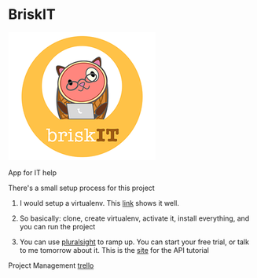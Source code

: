 # BriskIT
<img src="ITWebApp/assets/git_logo.png" style="width:300px;height:auto;">

App for IT help

There's a small setup process for this project
1) I would setup a virtualenv. This [link](http://stackoverflow.com/questions/12410113/migrating-virtualenv-and-github-between-computers) shows it well.

2) So basically: clone, create virtualenv, activate it, install everything, and you can run the project

3) You can use [pluralsight](http://www.pluralsight.com/courses/django-fundamentals) to ramp up. You can start your free trial, or talk to me tomorrow about it.
 This is the [site](http://www.django-rest-framework.org/tutorial/1-serialization/) for the API tutorial

Project Management
[trello](https://trello.com/b/Bb9gVAFI/ithelp-app)
